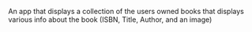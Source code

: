 An app that displays a collection of the users owned books that displays various info about the book (ISBN, Title, Author, and an image)